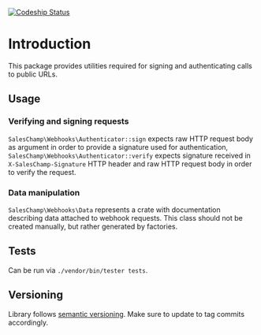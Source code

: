 [![Codeship Status](https://www.codeship.io/projects/d57af290-cff9-0132-6afb-7637bc41f5cd/status)](https://www.codeship.io/projects/76883)

# Introduction

This package provides utilities required for signing and authenticating calls to public URLs.

## Usage

### Verifying and signing requests

`SalesChamp\Webhooks\Authenticator::sign` expects raw HTTP request body as argument in order to provide a signature used for authentication, `SalesChamp\Webhooks\Authenticator::verify` expects signature received in `X-SalesChamp-Signature` HTTP header and raw HTTP request body in order to verify the request.

### Data manipulation

`SalesChamp\Webhooks\Data` represents a crate with documentation describing data attached to webhook requests. This class should not be created manually, but rather generated by factories.

## Tests

Can be run via `./vendor/bin/tester tests`.

## Versioning

Library follows [semantic versioning](http://semver.org/). Make sure to update to tag commits accordingly.
